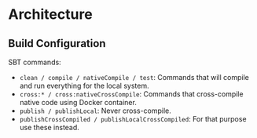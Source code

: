 # Architecture

## Build Configuration

SBT commands:
- `clean / compile / nativeCompile / test`: Commands that will compile and run everything for 
  the local system.
- `cross:* / cross:nativeCrossCompile`: Commands that cross-compile native code using Docker container.
- `publish / publishLocal`: Never cross-compile.
- `publishCrossCompiled / publishLocalCrossCompiled`: For that purpose use these instead.
